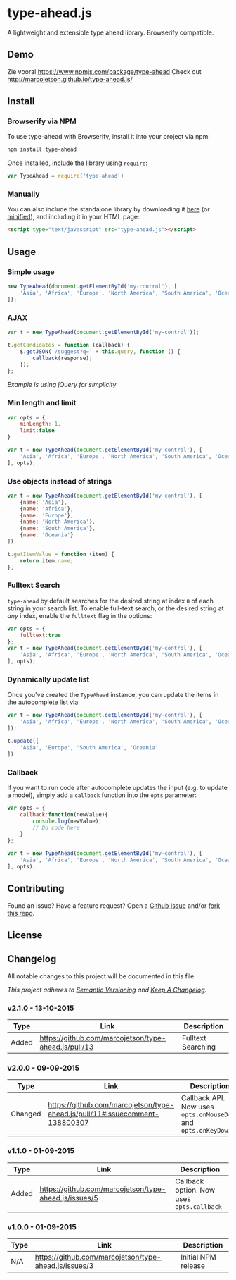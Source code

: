 # type-ahead.js

A lightweight and extensible type ahead library. Browserify compatible.

## Demo
Zie vooral https://www.npmjs.com/package/type-ahead
Check out http://marcojetson.github.io/type-ahead.js/

## Install
### Browserify via NPM

To use type-ahead with Browserify, install it into your project via npm:

```bash
npm install type-ahead
```

Once installed, include the library using `require`:

```javascript
var TypeAhead = require('type-ahead')
```

### Manually

You can also include the standalone library by downloading it [here](https://raw.githubusercontent.com/marcojetson/type-ahead.js/master/type-ahead.js) (or [minified](https://raw.githubusercontent.com/marcojetson/type-ahead.js/master/type-ahead.min.js)), and including it in your HTML page:

```html
<script type="text/javascript" src="type-ahead.js"></script>
```

## Usage

### Simple usage

```javascript
new TypeAhead(document.getElementById('my-control'), [
	'Asia', 'Africa', 'Europe', 'North America', 'South America', 'Oceania'
]);
```


### AJAX

```javascript
var t = new TypeAhead(document.getElementById('my-control'));

t.getCandidates = function (callback) {
	$.getJSON('/suggest?q=' + this.query, function () {
		callback(response);
	});
};
```

*Example is using jQuery for simplicity*


### Min length and limit

```javascript
var opts = {
	minLength: 1,
	limit:false
}

var t = new TypeAhead(document.getElementById('my-control'), [
	'Asia', 'Africa', 'Europe', 'North America', 'South America', 'Oceania'
], opts);
```

### Use objects instead of strings

```javascript
var t = new TypeAhead(document.getElementById('my-control'), [
	{name: 'Asia'},
	{name: 'Africa'},
	{name: 'Europe'},
	{name: 'North America'},
	{name: 'South America'},
	{name: 'Oceania'}
]);

t.getItemValue = function (item) {
    return item.name;
};
```

### Fulltext Search

`type-ahead` by default searches for the desired string at index `0` of each string in your search list. To enable full-text search, or the desired string at *any* index, enable the `fulltext` flag in the options:

```javascript
var opts = {
	fulltext:true
};
var t = new TypeAhead(document.getElementById('my-control'), [
	'Asia', 'Africa', 'Europe', 'North America', 'South America', 'Oceania'
], opts);
```

### Dynamically update list
Once you've created the `TypeAhead` instance, you can update the items in the autocomplete list via:

```javascript
var t = new TypeAhead(document.getElementById('my-control'), [
	'Asia', 'Africa', 'Europe', 'North America', 'South America', 'Oceania'
]);

t.update([
	'Asia', 'Europe', 'South America', 'Oceania'
])
```

### Callback

If you want to run code after autocomplete updates the input (e.g. to update a model), simply add a `callback` function into the `opts` parameter:

```javascript
var opts = {
	callback:function(newValue){
		console.log(newValue);
		// Do code here
	}
};

var t = new TypeAhead(document.getElementById('my-control'), [
	'Asia', 'Africa', 'Europe', 'North America', 'South America', 'Oceania'
], opts);
```

## Contributing

Found an issue? Have a feature request? Open a [Github Issue]() and/or [fork this repo]().

## License

## Changelog

All notable changes to this project will be documented in this file.

*This project adheres to [Semantic Versioning](http://semver.org/) and [Keep A Changelog](http://keepachangelog.com/).*

### v2.1.0 - 13-10-2015

| Type | Link | Description |
| ---- | ---- | ----------- |
| Added | https://github.com/marcojetson/type-ahead.js/pull/13 | Fulltext Searching |

### v2.0.0 - 09-09-2015

| Type | Link | Description |
| ---- | ---- | ----------- |
| Changed | https://github.com/marcojetson/type-ahead.js/pull/11#issuecomment-138800307 | Callback API. Now uses `opts.onMouseDown` and `opts.onKeyDown` |

### v1.1.0 - 01-09-2015

| Type | Link | Description |
| ---- | ---- | ----------- |
| Added | https://github.com/marcojetson/type-ahead.js/issues/5 | Callback option. Now uses `opts.callback` |


### v1.0.0 - 01-09-2015

| Type | Link | Description |
| ---- | ---- | ----------- |
| N/A | https://github.com/marcojetson/type-ahead.js/issues/3 | Initial NPM release |
